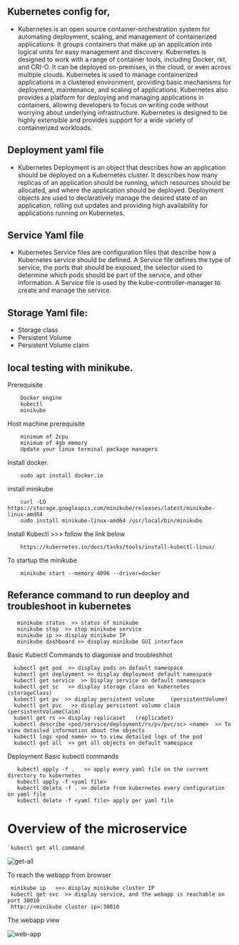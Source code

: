 ## Kubernetes config for,
- Kubernetes is an open source container-orchestration system for automating deployment, scaling, and management of containerized applications. It groups containers that make up an application into logical units for easy management and discovery. Kubernetes is designed to work with a range of container tools, including Docker, rkt, and CRI-O. It can be deployed on-premises, in the cloud, or even across multiple clouds. Kubernetes is used to manage containerized applications in a clustered environment, providing basic mechanisms for deployment, maintenance, and scaling of applications. Kubernetes also provides a platform for deploying and managing applications in containers, allowing developers to focus on writing code without worrying about underlying infrastructure. Kubernetes is designed to be highly extensible and provides support for a wide variety of containerized workloads.

## Deployment yaml file
- Kubernetes Deployment is an object that describes how an application should be deployed on a Kubernetes cluster. It describes how many replicas of an application should be running, which resources should be allocated, and where the application should be deployed. Deployment objects are used to declaratively manage the desired state of an application, rolling out updates and providing high availability for applications running on Kubernetes.

## Service Yaml file
- Kubernetes Service files are configuration files that describe how a Kubernetes service should be defined. A Service file defines the type of service, the ports that should be exposed, the selector used to determine which pods should be part of the service, and other information. A Service file is used by the kube-controller-manager to create and manage the service.

## Storage Yaml file:
- Storage class
- Persistent Volume
- Persistent Volume claim
 
## local testing with minikube.

Prerequisite

        Docker engine 
        kubectl
        minikube 

Host machine prerequisite

        minimum of 2cpu
        minimum of 4gb memory
        Update your linux terminal package managers

Install docker.

        sudo apt install docker.io

install minikube 

        curl -LO https://storage.googleapis.com/minikube/releases/latest/minikube-linux-amd64
        sudo install minikube-linux-amd64 /usr/local/bin/minikube

Install Kubectl >>> follow the link below

        https://kubernetes.io/docs/tasks/tools/install-kubectl-linux/

To startup the minikube 

        minikube start --memory 4096 --driver=docker
        
## Referance command to run deeploy and troubleshoot in kubernetes 

       minikube status  >> status of minikube
       minikube stop  >> stop minikube service
       minikube ip >> display minikube IP
       minikube dashboard >> display minikube GUI interface

Basic Kubectl Commands to diagonise and troubleshhot 

      kubectl get pod  >> display pods on default namespace
      kubectl get deployment >> display deployment default namespace
      kubectl get service  >> Display service on default namespace
      kubectl get sc   >> display storage class on kubernetes  (storageClass)
      kubectl get pv  >> display persistent volume     (persistentVolume)
      kubectl get pvc   >> display persistent volume claim  (persistentVolumeClaim)
      kubetl get rs >> display replicaset   (replicaSet)
      kubectl describe <pod/service/deployment/rs/pv/pvc/sc> <name>  >> To view detailed information about the objects
      kubectl logs <pod name> >> to view detailed logs of the pod
      kubectl get all  >> get all objects on default namespace
      
Deployment Basic kubectl commands

       kubectl apply -f .   >> apply every yaml file on the current directory to kubernetes
       kubectl apply -f <yaml file>  
       kubectl delete -f . >> delete from kubernetes every configuration on yaml file
       kubectl delete -f <yaml file> apply per yaml file

# Overview of the microservice
 
    `kubectl get all command
 
 ![get-all](https://user-images.githubusercontent.com/101070055/232307825-dd230363-2b3c-44de-9520-74e40891d9f8.png)

To reach the webapp from browser 

     minikube ip   >>> display minikube cluster IP
     kubectl get svc  >> display service, and the webapp is reachable on port 30010
     http://<minikube cluster ip>:30010

The webapp view 

![web-app](https://user-images.githubusercontent.com/101070055/232308370-da7c37bc-91d9-4e9c-81f5-3fe9b88918ad.png)
